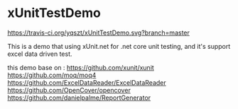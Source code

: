 # xUnitTestDemo
https://travis-ci.org/yqszt/xUnitTestDemo.svg?branch=master

This is a demo that using xUnit.net for .net core unit testing, and it's support excel data driven test.

this demo base on :
https://github.com/xunit/xunit
https://github.com/moq/moq4
https://github.com/ExcelDataReader/ExcelDataReader
https://github.com/OpenCover/opencover
https://github.com/danielpalme/ReportGenerator
